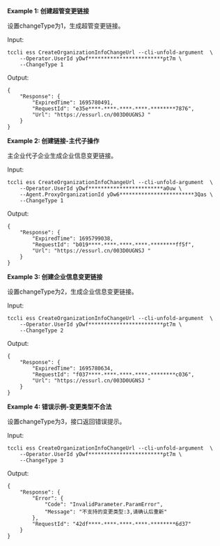 **Example 1: 创建超管变更链接**

设置changeType为1，生成超管变更链接。

Input: 

```
tccli ess CreateOrganizationInfoChangeUrl --cli-unfold-argument  \
    --Operator.UserId yDwf************************pt7m \
    --ChangeType 1
```

Output: 
```
{
    "Response": {
        "ExpiredTime": 1695780491,
        "RequestId": "e35e****-****-****-****-********7876",
        "Url": "https://essurl.cn/003D0UGNSJ "
    }
}
```

**Example 2: 创建链接-主代子操作**

主企业代子企业生成企业信息变更链接。

Input: 

```
tccli ess CreateOrganizationInfoChangeUrl --cli-unfold-argument  \
    --Operator.UserId yDwf************************a0uw \
    --Agent.ProxyOrganizationId yDw6************************3Qas \
    --ChangeType 1
```

Output: 
```
{
    "Response": {
        "ExpiredTime": 1695799038,
        "RequestId": "b019****-****-****-****-********ff5f",
        "Url": "https://essurl.cn/003D0UGNSJ "
    }
}
```

**Example 3: 创建企业信息变更链接**

设置changeType为2，生成企业信息变更链接。

Input: 

```
tccli ess CreateOrganizationInfoChangeUrl --cli-unfold-argument  \
    --Operator.UserId yDwf************************pt7m \
    --ChangeType 2
```

Output: 
```
{
    "Response": {
        "ExpiredTime": 1695780634,
        "RequestId": "f037****-****-****-****-********c036",
        "Url": "https://essurl.cn/003D0UGNSJ "
    }
}
```

**Example 4: 错误示例-变更类型不合法**

设置changeType为3，接口返回错误提示。

Input: 

```
tccli ess CreateOrganizationInfoChangeUrl --cli-unfold-argument  \
    --Operator.UserId yDwf************************pt7m \
    --ChangeType 3
```

Output: 
```
{
    "Response": {
        "Error": {
            "Code": "InvalidParameter.ParamError",
            "Message": "不支持的变更类型:3,请确认后重新"
        },
        "RequestId": "42df****-****-****-****-********6d37"
    }
}
```

